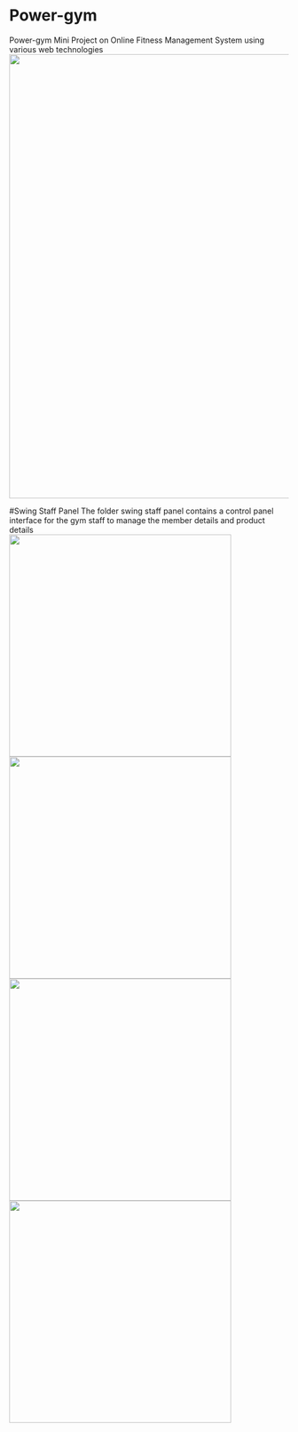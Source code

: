 # Power-gym
Power-gym  Mini Project on Online Fitness Management System using various web technologies
<img src="https://github.com/maazrk/Power-gym/blob/master/Swing%20Staff%20Panel/homepg.png" width="800">


#Swing Staff Panel
The folder swing staff panel contains a control panel interface for the gym staff to manage the member details and product details<br>
<img src="https://github.com/maazrk/Power-gym/blob/master/Swing%20Staff%20Panel/login.png" width="400">
<img src="https://github.com/maazrk/Power-gym/blob/master/Swing%20Staff%20Panel/dash.png" width="400">
<img src="https://github.com/maazrk/Power-gym/blob/master/Swing%20Staff%20Panel/Member.png" width="400">
<img src="https://github.com/maazrk/Power-gym/blob/master/Swing%20Staff%20Panel/Products.png" width="400">
